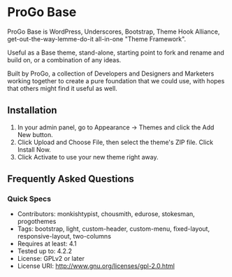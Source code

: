 # ProGo Base
ProGo Base is WordPress, Underscores, Bootstrap, Theme Hook Alliance, get-out-the-way-lemme-do-it all-in-one "Theme Framework".

Useful as a Base theme, stand-alone, starting point to fork and rename and build on, or a combination of any ideas.

Built by ProGo, a collection of Developers and Designers and Marketers working together to create a pure foundation that we could use, with hopes that others might find it useful as well.

## Installation

1. In your admin panel, go to Appearance -> Themes and click the Add New button.
2. Click Upload and Choose File, then select the theme's ZIP file. Click Install Now.
3. Click Activate to use your new theme right away.

## Frequently Asked Questions

### Quick Specs

* Contributors: monkishtypist, chousmith, edurose, stokesman, progothemes
* Tags: bootstrap, light, custom-header, custom-menu, fixed-layout, responsive-layout, two-columns
* Requires at least: 4.1
* Tested up to: 4.2.2
* License: GPLv2 or later
* License URI: http://www.gnu.org/licenses/gpl-2.0.html
